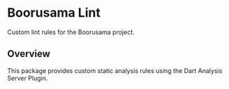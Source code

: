 # Boorusama Lint

Custom lint rules for the Boorusama project.

## Overview

This package provides custom static analysis rules using the Dart Analysis Server Plugin.
